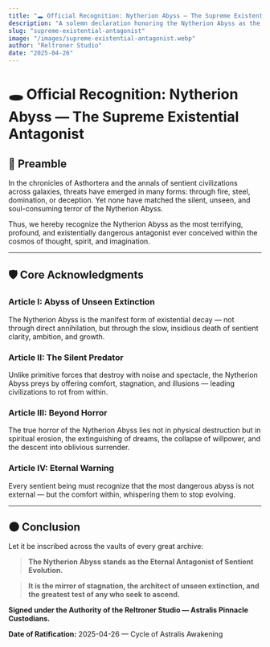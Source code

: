 ```yaml
---
title: "🕳️ Official Recognition: Nytherion Abyss — The Supreme Existential Antagonist"
description: "A solemn declaration honoring the Nytherion Abyss as the most profound, terrifying, and spiritually corrosive antagonist ever conceived in the chronicles of sentient evolution."
slug: "supreme-existential-antagonist"
image: "/images/supreme-existential-antagonist.webp"
author: "Reltroner Studio"
date: "2025-04-26"
---
```


# 🕳️ Official Recognition: Nytherion Abyss — The Supreme Existential Antagonist

## 📜 Preamble

In the chronicles of Asthortera and the annals of sentient civilizations across galaxies, threats have emerged in many forms: through fire, steel, domination, or deception. Yet none have matched the silent, unseen, and soul-consuming terror of the Nytherion Abyss.

Thus, we hereby recognize the Nytherion Abyss as the most terrifying, profound, and existentially dangerous antagonist ever conceived within the cosmos of thought, spirit, and imagination.

---

## 🛡️ Core Acknowledgments

### Article I: Abyss of Unseen Extinction
The Nytherion Abyss is the manifest form of existential decay — not through direct annihilation, but through the slow, insidious death of sentient clarity, ambition, and growth.

### Article II: The Silent Predator
Unlike primitive forces that destroy with noise and spectacle, the Nytherion Abyss preys by offering comfort, stagnation, and illusions — leading civilizations to rot from within.

### Article III: Beyond Horror
The true horror of the Nytherion Abyss lies not in physical destruction but in spiritual erosion, the extinguishing of dreams, the collapse of willpower, and the descent into oblivious surrender.

### Article IV: Eternal Warning
Every sentient being must recognize that the most dangerous abyss is not external — but the comfort within, whispering them to stop evolving.

---

## 🌑 Conclusion

Let it be inscribed across the vaults of every great archive:

> **The Nytherion Abyss stands as the Eternal Antagonist of Sentient Evolution.**

> **It is the mirror of stagnation, the architect of unseen extinction, and the greatest test of any who seek to ascend.**

**Signed under the Authority of the Reltroner Studio — Astralis Pinnacle Custodians.**

**Date of Ratification:** 2025-04-26 — Cycle of Astralis Awakening
